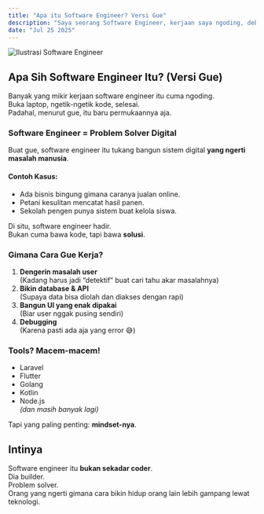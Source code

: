 ```yaml
---
title: "Apa itu Software Engineer? Versi Gue"
description: "Saya seorang Software Engineer, kerjaan saya ngoding, debugging, dan ngebangun sistem."
date: "Jul 25 2025"
---
```


![Ilustrasi Software Engineer](software-engineer.png)

## Apa Sih Software Engineer Itu? (Versi Gue)

Banyak yang mikir kerjaan software engineer itu cuma ngoding.  
Buka laptop, ngetik-ngetik kode, selesai.  
Padahal, menurut gue, itu baru permukaannya aja.

### Software Engineer = Problem Solver Digital

Buat gue, software engineer itu tukang bangun sistem digital **yang ngerti masalah manusia**.

#### Contoh Kasus:
- Ada bisnis bingung gimana caranya jualan online.
- Petani kesulitan mencatat hasil panen.
- Sekolah pengen punya sistem buat kelola siswa.

Di situ, software engineer hadir.  
Bukan cuma bawa kode, tapi bawa **solusi**.


### Gimana Cara Gue Kerja?

1. **Dengerin masalah user**  
   (Kadang harus jadi “detektif” buat cari tahu akar masalahnya)
2. **Bikin database & API**  
   (Supaya data bisa diolah dan diakses dengan rapi)
3. **Bangun UI yang enak dipakai**  
   (Biar user nggak pusing sendiri)
4. **Debugging**  
   (Karena pasti ada aja yang error 😅)


### Tools? Macem-macem!

- Laravel
- Flutter
- Golang
- Kotlin
- Node.js  
*(dan masih banyak lagi)*

Tapi yang paling penting: **mindset-nya**.


## Intinya

Software engineer itu **bukan sekadar coder**.  
Dia builder.  
Problem solver.  
Orang yang ngerti gimana cara bikin hidup orang lain lebih gampang lewat teknologi.

